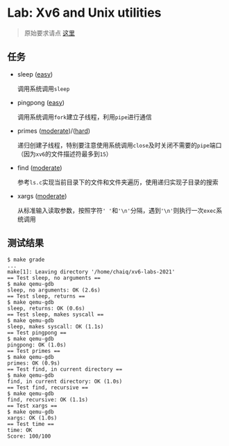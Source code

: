 # Lab: Xv6 and Unix utilities

> 原始要求请点 [这里](https://pdos.csail.mit.edu/6.828/2021/labs/util.html)

## 任务

- sleep ([easy](https://pdos.csail.mit.edu/6.828/2021/labs/guidance.html))
  
  调用系统调用`sleep`

- pingpong ([easy](https://pdos.csail.mit.edu/6.828/2021/labs/guidance.html))
  
  调用系统调用`fork`建立子线程，利用`pipe`进行通信

- primes ([moderate](https://pdos.csail.mit.edu/6.828/2021/labs/guidance.html))/([hard](https://pdos.csail.mit.edu/6.828/2021/labs/guidance.html))
  
  递归创建子线程，特别要注意使用系统调用`close`及时关闭不需要的`pipe`端口（因为`xv6`的文件描述符最多到`15`）

- find ([moderate](https://pdos.csail.mit.edu/6.828/2021/labs/guidance.html))
  
  参考`ls.c`实现当前目录下的文件和文件夹遍历，使用递归实现子目录的搜索

- xargs ([moderate](https://pdos.csail.mit.edu/6.828/2021/labs/guidance.html))
  
  从标准输入读取参数，按照字符`' '`和`'\n'`分隔，遇到`'\n'`则执行一次`exec`系统调用

## 测试结果

```shell
$ make grade
...
make[1]: Leaving directory '/home/chaiq/xv6-labs-2021'
== Test sleep, no arguments == 
$ make qemu-gdb
sleep, no arguments: OK (2.6s) 
== Test sleep, returns == 
$ make qemu-gdb
sleep, returns: OK (0.6s) 
== Test sleep, makes syscall == 
$ make qemu-gdb
sleep, makes syscall: OK (1.1s) 
== Test pingpong == 
$ make qemu-gdb
pingpong: OK (1.0s) 
== Test primes == 
$ make qemu-gdb
primes: OK (0.9s) 
== Test find, in current directory == 
$ make qemu-gdb
find, in current directory: OK (1.0s) 
== Test find, recursive == 
$ make qemu-gdb
find, recursive: OK (1.1s) 
== Test xargs == 
$ make qemu-gdb
xargs: OK (1.0s) 
== Test time == 
time: OK 
Score: 100/100
```